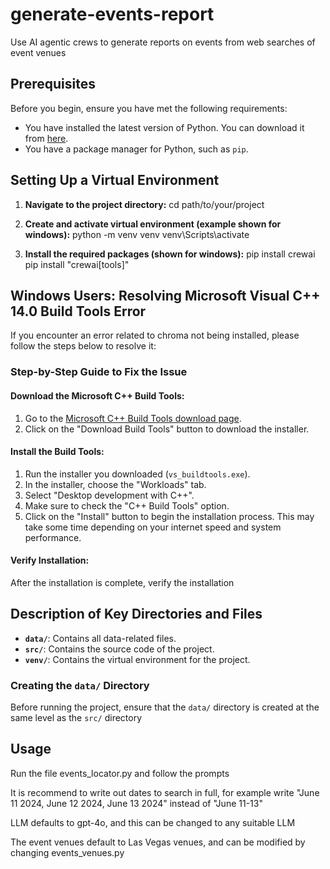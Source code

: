 # generate-events-report
Use AI agentic crews to generate reports on events from web searches of event venues

## Prerequisites

Before you begin, ensure you have met the following requirements:
- You have installed the latest version of Python. You can download it from [here](https://www.python.org/downloads/).
- You have a package manager for Python, such as `pip`.

## Setting Up a Virtual Environment

1. **Navigate to the project directory:**
cd path/to/your/project

2. **Create and activate virtual environment (example shown for windows):**
python -m venv venv
venv\Scripts\activate

3. **Install the required packages (shown for windows):**
pip install crewai
pip install "crewai[tools]"

## Windows Users: Resolving Microsoft Visual C++ 14.0 Build Tools Error

If you encounter an error related to chroma not being installed, 
please follow the steps below to resolve it:

### Step-by-Step Guide to Fix the Issue

#### Download the Microsoft C++ Build Tools:
1. Go to the [Microsoft C++ Build Tools download page](https://visualstudio.microsoft.com/visual-cpp-build-tools/).
2. Click on the "Download Build Tools" button to download the installer.

#### Install the Build Tools:
1. Run the installer you downloaded (`vs_buildtools.exe`).
2. In the installer, choose the "Workloads" tab.
3. Select "Desktop development with C++".
4. Make sure to check the "C++ Build Tools" option.
5. Click on the "Install" button to begin the installation process. This may take some time depending on your internet speed and system performance.

#### Verify Installation:
After the installation is complete, verify the installation

## Description of Key Directories and Files

- **`data/`**: Contains all data-related files.
- **`src/`**: Contains the source code of the project.
- **`venv/`**: Contains the virtual environment for the project.

### Creating the `data/` Directory

Before running the project, ensure that the `data/` directory is created at the same level as the `src/` directory

## Usage
Run the file events_locator.py and follow the prompts

It is recommend to write out dates to search in full, for example 
write "June 11 2024, June 12 2024, June 13 2024" instead of "June 11-13"

LLM defaults to gpt-4o, and this can be changed to any suitable LLM

The event venues default to Las Vegas venues, and can be modified by changing events_venues.py